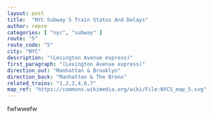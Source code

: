 ```yaml
---
layout: post
title:  "NYC Subway 5 Train Status And Delays"
author: reece
categories: [ "nyc", "subway" ]
route: "5"
route_code: "5"
city: "NYC"
description: "(Lexington Avenue express)"
first_paragraph: "(Lexington Avenue express)"
direction_out: "Manhattan & Brooklyn"
direction_back: "Manhattan & The Bronx"
related_trains: "1,2,3,4,6,7"
map_ref: "https://commons.wikimedia.org/wiki/File:NYCS_map_5.svg"
---
```


fwfwwefw
